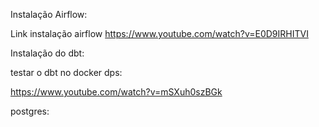 
Instalação Airflow:

Link instalação airflow https://www.youtube.com/watch?v=E0D9IRHITVI 



Instalação do dbt:




testar o dbt no docker dps:

https://www.youtube.com/watch?v=mSXuh0szBGk 



postgres:

